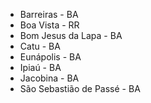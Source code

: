 * Barreiras - BA
* Boa Vista - RR
* Bom Jesus da Lapa - BA
* Catu - BA
* Eunápolis - BA
* Ipiaú - BA
* Jacobina - BA
* São Sebastião de Passé - BA
